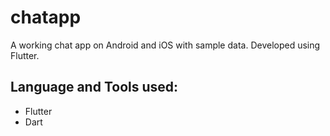 # chatapp

A working chat app on Android and iOS with sample data. 
Developed using Flutter.
<img src = "">
<img src = "">
<img src = "">
<img src = "">

## Language and Tools used:
 - Flutter 
 - Dart


